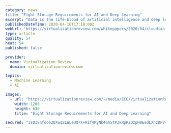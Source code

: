 ```yaml
---
category: news
title: "Eight Storage Requirements for AI and Deep Learning"
excerpt: "Data is the life-blood of artificial intelligence and deep learning (AI and DL). Vast quantities of training data enhance accuracy in the search for potentially predictive relationships. This paper delivers eight specific storage requirements of AI and DL applications and why they demand the data management capabilities supplied by enterprise ..."
publishedDateTime: 2020-04-16T17:18:00Z
webUrl: "https://virtualizationreview.com/whitepapers/2020/04/cloudian-eight-storage-requirements-for-ai-and-deep-learning.aspx?tc=page0"
type: article
quality: 54
heat: 54
published: false

provider:
  name: Virtualization Review
  domain: virtualizationreview.com

topics:
  - Machine Learning
  - AI

images:
  - url: "https://virtualizationreview.com/~/media/ECG/VirtualizationReview/VRlogo.jpg"
    width: 1200
    height: 630
    title: "Eight Storage Requirements for AI and Deep Learning"

secured: "3sDISnfoob2OXwq2LWLeUO7X+Rif4KyNb4Gh5tP2kRpRZDzpH8EedLXhzDFVv7ENzxZGxgZU0++UPmzJ2MYCIUj6Fj7Jn07T6Z3i4rOQkdy2inKaf8tUrB2OG5vCkmZz70HQ0bLXCkzsicATlv86Byl5+Qpc4KtIvAMC3JNGdBnLnm0A9Yn4sGlyls4VU1URMjbf9CZkHxcS8hJg0ZVFyQFwQxGKfJ325GuGirR6c5PNwxUcPZdS6ZhHNjQ6MYNB/DfaIVWSDAyyG+0TrgrzaPZDPgDEZZ2ZHPoKczlZvcTU/ua/PgKatDhPtjpqETNz;ZDJaPlzpx84FAa0w8t6Ycw=="
---
```


